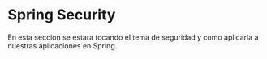 # Spring Security

En esta seccion se estara tocando el tema de seguridad y como aplicarla a nuestras aplicaciones en Spring.